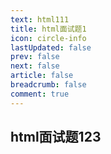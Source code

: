 ```yaml
---
text: html111
title: html面试题1
icon: circle-info
lastUpdated: false
prev: false
next: false
article: false
breadcrumb: false
comment: true
---
```


## html面试题123


